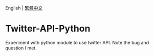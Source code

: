 English | [繁體中文](README_TCH.md)

# Twitter-API-Python
Experiment with python module to use twitter API. Note the bug and question I met.
